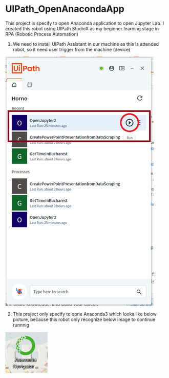 # UIPath_OpenAnacondaApp

This project is specify to open Anaconda application to open Jupyter Lab. I created this robot using UIPath StudioX as my beginner learning stage in RPA (Robotic Process Automation)

1. We need to install UIPath Assistant in our machine as this is attended robot, so it need user trigger from the machine (device)

![UIPath](https://github.com/astry-ec/UIPath_OpenAnacondaApp/blob/main/images/2021-08-31.png)

2. This project only specify to opne Anaconda3 which looks like below picture, because this robot only recognize below image to continue runnnig

![UIPath](https://github.com/astry-ec/UIPath_OpenAnacondaApp/blob/main/images/Screenshot%202021-08-31%20191813.png)
